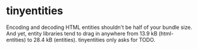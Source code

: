 # tinyentities

Encoding and decoding HTML entities shouldn't be half of your bundle size. And yet, entity libraries tend to drag in anywhere from 13.9 kB (html-entities) to 28.4 kB (entities). tinyentities only asks for TODO.

